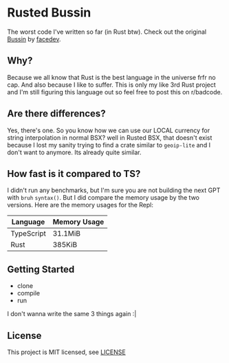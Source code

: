 # Rusted Bussin

The worst code I've written so far (in Rust btw). Check out the original [Bussin](https://github.com/face-hh/bussin) by [facedev](https://github.com/face-hh).

## Why?

Because we all know that Rust is the best language in the universe frfr no cap. And also because I like to suffer. This is only my like 3rd Rust project and I'm still figuring this language out so feel free to post this on r/badcode.

## Are there differences?

Yes, there's one. So you know how we can use our LOCAL currency for string interpolation in normal BSX? well in Rusted BSX, that doesn't exist because I lost my sanity trying to find a crate similar to `geoip-lite` and I don't want to anymore. Its already quite similar.

## How fast is it compared to TS?

I didn't run any benchmarks, but I'm sure you are not building the next GPT with `bruh` `syntax()`.
But I did compare the memory usage by the two versions. Here are the memory usages for the Repl:

| Language   | Memory Usage |
| ---------  | ------------ |
| TypeScript |   31.1MiB    |
| Rust       |   385KiB     |

## Getting Started

- clone
- compile
- run

I don't wanna write the same 3 things again :|

## License

This project is MIT licensed, see [LICENSE](LICENSE)